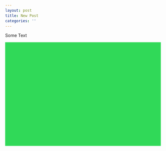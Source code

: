 ```yaml
---
layout: post
title: New Post
categories: ''
---
```


Some Text

![](/img/uploads/5e6bc5aa9813c2eb0e61eb19_5db1e0797abe5cec7dc854ea_5d5b07660260de93c661d4c5_artboard1.png)
